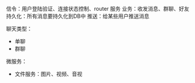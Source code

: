信令：用户登陆验证、连接状态控制、router 服务
业务：收发消息、群聊、好友
持久化：所有消息要持久化到DB中
推送：给某些用户推送消息


聊天类型：
- 单聊
- 群聊


微服务：
- 文件服务：图片、视频、音视